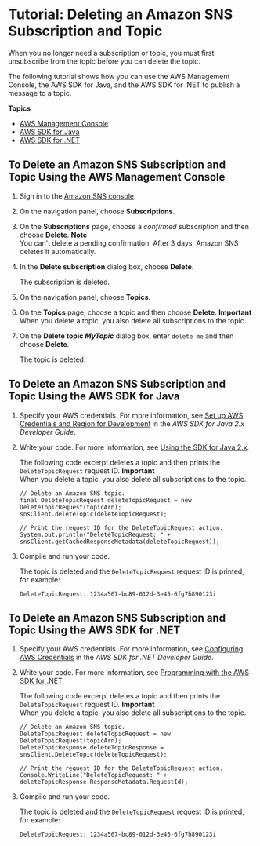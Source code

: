 # Tutorial: Deleting an Amazon SNS Subscription and Topic<a name="sns-tutorial-delete-subscription-topic"></a>

When you no longer need a subscription or topic, you must first unsubscribe from the topic before you can delete the topic\.

The following tutorial shows how you can use the AWS Management Console, the AWS SDK for Java, and the AWS SDK for \.NET to publish a message to a topic\.

**Topics**
+ [AWS Management Console](#delete-subscription-topic-aws-console)
+ [AWS SDK for Java](#delete-subscription-topic-aws-java)
+ [AWS SDK for \.NET](#delete-subscription-topic-aws-dot-net)

## To Delete an Amazon SNS Subscription and Topic Using the AWS Management Console<a name="delete-subscription-topic-aws-console"></a>

1. Sign in to the [Amazon SNS console](https://console.aws.amazon.com/sns/)\.

1. On the navigation panel, choose **Subscriptions**\.

1. On the **Subscriptions** page, choose a *confirmed* subscription and then choose **Delete**\.
**Note**  
You can't delete a pending confirmation\. After 3 days, Amazon SNS deletes it automatically\.

1. In the **Delete subscription** dialog box, choose **Delete**\.

   The subscription is deleted\.

1. On the navigation panel, choose **Topics**\.

1. On the **Topics** page, choose a topic and then choose **Delete**\.
**Important**  
When you delete a topic, you also delete all subscriptions to the topic\.

1. On the **Delete topic *MyTopic*** dialog box, enter `delete me` and then choose **Delete**\.

   The topic is deleted\.

## To Delete an Amazon SNS Subscription and Topic Using the AWS SDK for Java<a name="delete-subscription-topic-aws-java"></a>

1. Specify your AWS credentials\. For more information, see [Set up AWS Credentials and Region for Development](https://docs.aws.amazon.com/sdk-for-java/v2/developer-guide/setup-credentials.html) in the *AWS SDK for Java 2\.x Developer Guide*\.

1. Write your code\. For more information, see [Using the SDK for Java 2\.x](https://docs.aws.amazon.com/sdk-for-java/v2/developer-guide/basics.html)\.

   The following code excerpt deletes a topic and then prints the `DeleteTopicRequest` request ID\.
**Important**  
When you delete a topic, you also delete all subscriptions to the topic\.

   ```
   // Delete an Amazon SNS topic.
   final DeleteTopicRequest deleteTopicRequest = new DeleteTopicRequest(topicArn);
   snsClient.deleteTopic(deleteTopicRequest);
   
   // Print the request ID for the DeleteTopicRequest action.
   System.out.println("DeleteTopicRequest: " + snsClient.getCachedResponseMetadata(deleteTopicRequest));
   ```

1. Compile and run your code\.

   The topic is deleted and the `DeleteTopicRequest` request ID is printed, for example:

   ```
   DeleteTopicRequest: 1234a567-bc89-012d-3e45-6fg7h890123i
   ```

## To Delete an Amazon SNS Subscription and Topic Using the AWS SDK for \.NET<a name="delete-subscription-topic-aws-dot-net"></a>

1. Specify your AWS credentials\. For more information, see [Configuring AWS Credentials](https://docs.aws.amazon.com/sdk-for-net/latest/developer-guide/net-dg-config-creds.html) in the *AWS SDK for \.NET Developer Guide*\.

1. Write your code\. For more information, see [Programming with the AWS SDK for \.NET](https://docs.aws.amazon.com/sdk-for-net/latest/developer-guide/net-dg-programming-techniques.html)\.

   The following code excerpt deletes a topic and then prints the `DeleteTopicRequest` request ID\.
**Important**  
When you delete a topic, you also delete all subscriptions to the topic\.

   ```
   // Delete an Amazon SNS topic.
   DeleteTopicRequest deleteTopicRequest = new DeleteTopicRequest(topicArn);
   DeleteTopicResponse deleteTopicResponse = snsClient.DeleteTopic(deleteTopicRequest);
   
   // Print the request ID for the DeleteTopicRequest action.
   Console.WriteLine("DeleteTopicRequest: " + deleteTopicResponse.ResponseMetadata.RequestId);
   ```

1. Compile and run your code\.

   The topic is deleted and the `DeleteTopicRequest` request ID is printed, for example:

   ```
   DeleteTopicRequest: 1234a567-bc89-012d-3e45-6fg7h890123i
   ```